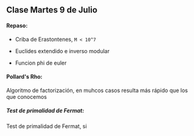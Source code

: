 Clase Martes 9 de Julio
-------

#### Repaso:

- Criba de Erastontenes, `M < 10^7`

- Euclides extendido e inverso modular

- Funcion phi de euler

#### Pollard's Rho:

Algoritmo de factorización, en muhcos casos resulta más rápido que los que conocemos


##### Test de primalidad de Fermat:
Test de primalidad de Fermat, si
